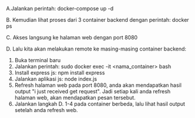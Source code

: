A.Jalankan perintah:
docker-compose up -d

B. Kemudian lihat proses dari 3 container backend dengan perintah:
docker ps

C. Akses langsung ke halaman web dengan port 8080

D. Lalu kita akan melakukan remote ke masing-masing container backend:
1. Buka terminal baru
2. Jalankan perintah: sudo docker exec -it <nama_container> bash
3. Install express js: npm install express
4. Jalankan aplikasi js: node index.js
5. Refresh halaman web pada port 8080, anda akan mendapatkan hasil output "i just received get request". Jadi setiap kali anda refresh halaman web, akan mendapatkan pesan tersebut.
6. Jalankan langkah D. 1-4 pada container berbeda, lalu lihat hasil output setelah anda refresh web.

